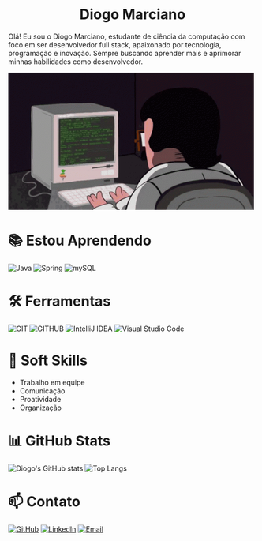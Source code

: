 <h1 align="center"> Diogo Marciano</h1>
Olá! Eu sou o Diogo Marciano, estudante de ciência da computação com foco em ser desenvolvedor full stack, apaixonado por tecnologia, programação e inovação. Sempre buscando aprender mais e aprimorar minhas habilidades como desenvolvedor.

![trabalhando no computador](IMG_1927.gif)

# 📚 Estou Aprendendo
![Java](https://skillicons.dev/icons?i=java&theme=light)
![Spring](https://skillicons.dev/icons?i=spring&theme=dark)
![mySQL](https://skillicons.dev/icons?i=mysql&theme=dark)

# 🛠️ Ferramentas
![GIT](https://skillicons.dev/icons?i=git&theme=light)
![GITHUB](https://skillicons.dev/icons?i=github&theme=dark)
![IntelliJ IDEA](https://skillicons.dev/icons?i=idea&theme=light)
![Visual Studio Code](https://skillicons.dev/icons?i=vscode&theme=dark)

# 🧠 Soft Skills
- Trabalho em equipe
- Comunicação
- Proatividade
- Organização

# 📊 GitHub Stats
![Diogo's GitHub stats](https://github-readme-stats.vercel.app/api?username=diogoosz&show_icons=true&theme=tokyonight)
![Top Langs](https://github-readme-stats.vercel.app/api/top-langs/?username=diogoosz&layout=compact&theme=tokyonight)

# 📫 Contato
[![GitHub](https://skillicons.dev/icons?i=github&theme=dark)](https://github.com/diogoosz)
[![LinkedIn](https://skillicons.dev/icons?i=linkedin&theme=light)](https://www.linkedin.com/in/diogo-marciano-7306792a0/)
[![Email](https://skillicons.dev/icons?i=gmail&theme=dark)](mailto:diogomarciano40@gmail.com)
